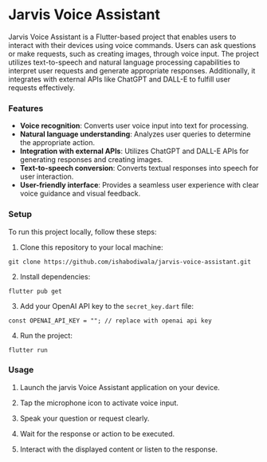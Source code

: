 # Jarvis Voice Assistant

Jarvis Voice Assistant is a Flutter-based project that enables users to interact with their devices using voice commands. Users can ask questions or make requests, such as creating images, through voice input. The project utilizes text-to-speech and natural language processing capabilities to interpret user requests and generate appropriate responses. Additionally, it integrates with external APIs like ChatGPT and DALL-E to fulfill user requests effectively.

### Features

- **Voice recognition**: Converts user voice input into text for processing.
- **Natural language understanding**: Analyzes user queries to determine the appropriate action.
- **Integration with external APIs**: Utilizes ChatGPT and DALL-E APIs for generating responses and creating images.
- **Text-to-speech conversion**: Converts textual responses into speech for user interaction.
- **User-friendly interface**: Provides a seamless user experience with clear voice guidance and visual feedback.

### Setup
To run this project locally, follow these steps:

1. Clone this repository to your local machine:

```
git clone https://github.com/ishabodiwala/jarvis-voice-assistant.git
```

2. Install dependencies:

```
flutter pub get
```

3. Add your OpenAI API key to the `secret_key.dart` file:

```
const OPENAI_API_KEY = ""; // replace with openai api key
```

4. Run the project:

```
flutter run
```

### Usage

1. Launch the jarvis Voice Assistant application on your device.

2. Tap the microphone icon to activate voice input.

3. Speak your question or request clearly.

4. Wait for the response or action to be executed.

5. Interact with the displayed content or listen to the response.

